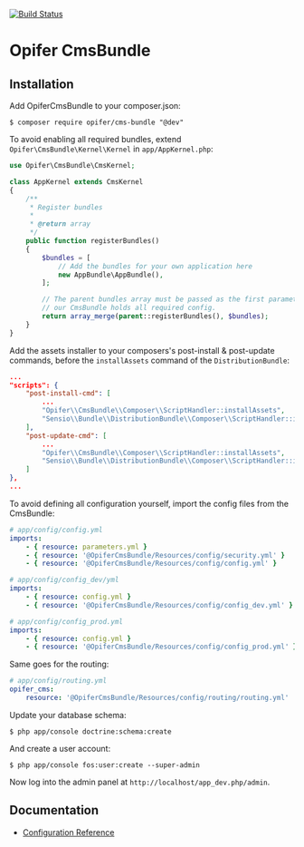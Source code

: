 [![Build Status](https://travis-ci.org/Opifer/CmsBundle.svg)](https://travis-ci.org/Opifer/CmsBundle)

Opifer CmsBundle
================

Installation
------------

Add OpiferCmsBundle to your composer.json:

    $ composer require opifer/cms-bundle "@dev"

To avoid enabling all required bundles, extend `Opifer\CmsBundle\Kernel\Kernel` in `app/AppKernel.php`:

```php
use Opifer\CmsBundle\CmsKernel;

class AppKernel extends CmsKernel
{
    /**
     * Register bundles
     *
     * @return array
     */
    public function registerBundles()
    {
        $bundles = [
            // Add the bundles for your own application here
            new AppBundle\AppBundle(),
        ];

        // The parent bundles array must be passed as the first parameter, cause
        // our CmsBundle holds all required config.
        return array_merge(parent::registerBundles(), $bundles);
    }
}

```

Add the assets installer to your composers's post-install & post-update commands, before the `installAssets` command
of the `DistributionBundle`:

```json
...
"scripts": {
    "post-install-cmd": [
        ...
        "Opifer\\CmsBundle\\Composer\\ScriptHandler::installAssets",
        "Sensio\\Bundle\\DistributionBundle\\Composer\\ScriptHandler::installAssets",
    ],
    "post-update-cmd": [
        ...
        "Opifer\\CmsBundle\\Composer\\ScriptHandler::installAssets",
        "Sensio\\Bundle\\DistributionBundle\\Composer\\ScriptHandler::installAssets",
    ]
},
...
```

To avoid defining all configuration yourself, import the config files from the CmsBundle:

```yaml
# app/config/config.yml
imports:
    - { resource: parameters.yml }
    - { resource: '@OpiferCmsBundle/Resources/config/security.yml' }
    - { resource: '@OpiferCmsBundle/Resources/config/config.yml' }

# app/config/config_dev/yml
imports:
    - { resource: config.yml }
    - { resource: '@OpiferCmsBundle/Resources/config/config_dev.yml' }

# app/config/config_prod.yml
imports:
    - { resource: config.yml }
    - { resource: '@OpiferCmsBundle/Resources/config/config_prod.yml' }

```

Same goes for the routing:

```yaml
# app/config/routing.yml
opifer_cms:
    resource: '@OpiferCmsBundle/Resources/config/routing/routing.yml'

```

Update your database schema:

    $ php app/console doctrine:schema:create
    
And create a user account:

    $ php app/console fos:user:create --super-admin
    
Now log into the admin panel at `http://localhost/app_dev.php/admin`.

Documentation
-------------

- [Configuration Reference](Resources/doc/configuration-reference.md)
